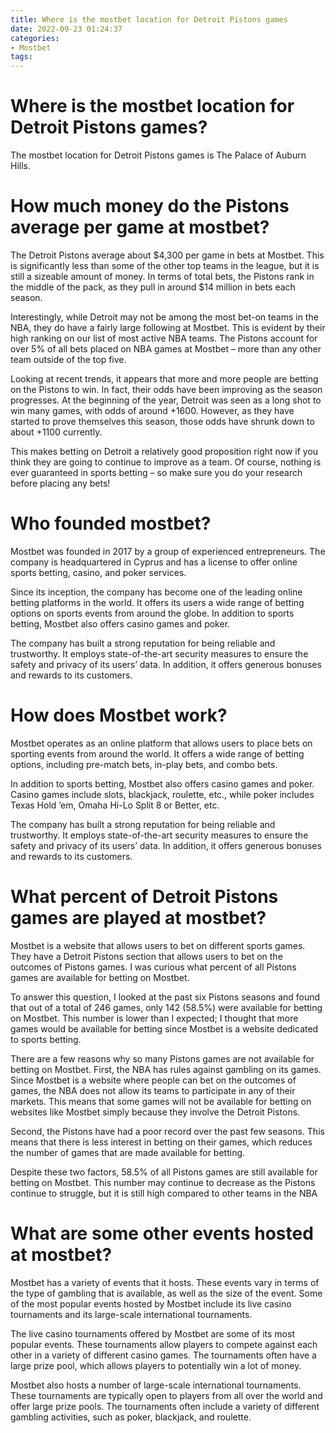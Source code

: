 ```yaml
---
title: Where is the mostbet location for Detroit Pistons games 
date: 2022-09-23 01:24:37
categories:
- Mostbet
tags:
---
```



#  Where is the mostbet location for Detroit Pistons games? 

The mostbet location for Detroit Pistons games is The Palace of Auburn Hills.

#  How much money do the Pistons average per game at mostbet? 

The Detroit Pistons average about $4,300 per game in bets at Mostbet. This is significantly less than some of the other top teams in the league, but it is still a sizeable amount of money. In terms of total bets, the Pistons rank in the middle of the pack, as they pull in around $14 million in bets each season. 

Interestingly, while Detroit may not be among the most bet-on teams in the NBA, they do have a fairly large following at Mostbet. This is evident by their high ranking on our list of most active NBA teams. The Pistons account for over 5% of all bets placed on NBA games at Mostbet – more than any other team outside of the top five. 

Looking at recent trends, it appears that more and more people are betting on the Pistons to win. In fact, their odds have been improving as the season progresses. At the beginning of the year, Detroit was seen as a long shot to win many games, with odds of around +1600. However, as they have started to prove themselves this season, those odds have shrunk down to about +1100 currently. 

This makes betting on Detroit a relatively good proposition right now if you think they are going to continue to improve as a team. Of course, nothing is ever guaranteed in sports betting – so make sure you do your research before placing any bets!

#  Who founded mostbet? 

Mostbet was founded in 2017 by a group of experienced entrepreneurs. The company is headquartered in Cyprus and has a license to offer online sports betting, casino, and poker services.

Since its inception, the company has become one of the leading online betting platforms in the world. It offers its users a wide range of betting options on sports events from around the globe. In addition to sports betting, Mostbet also offers casino games and poker.

The company has built a strong reputation for being reliable and trustworthy. It employs state-of-the-art security measures to ensure the safety and privacy of its users’ data. In addition, it offers generous bonuses and rewards to its customers.

# How does Mostbet work? 

Mostbet operates as an online platform that allows users to place bets on sporting events from around the world. It offers a wide range of betting options, including pre-match bets, in-play bets, and combo bets.

In addition to sports betting, Mostbet also offers casino games and poker. Casino games include slots, blackjack, roulette, etc., while poker includes Texas Hold ’em, Omaha Hi-Lo Split 8 or Better, etc.

The company has built a strong reputation for being reliable and trustworthy. It employs state-of-the-art security measures to ensure the safety and privacy of its users’ data. In addition, it offers generous bonuses and rewards to its customers.

#  What percent of Detroit Pistons games are played at mostbet? 

Mostbet is a website that allows users to bet on different sports games. They have a Detroit Pistons section that allows users to bet on the outcomes of Pistons games. I was curious what percent of all Pistons games are available for betting on Mostbet. 

To answer this question, I looked at the past six Pistons seasons and found that out of a total of 246 games, only 142 (58.5%) were available for betting on Mostbet. This number is lower than I expected; I thought that more games would be available for betting since Mostbet is a website dedicated to sports betting. 

There are a few reasons why so many Pistons games are not available for betting on Mostbet. First, the NBA has rules against gambling on its games. Since Mostbet is a website where people can bet on the outcomes of games, the NBA does not allow its teams to participate in any of their markets. This means that some games will not be available for betting on websites like Mostbet simply because they involve the Detroit Pistons. 

Second, the Pistons have had a poor record over the past few seasons. This means that there is less interest in betting on their games, which reduces the number of games that are made available for betting. 

Despite these two factors, 58.5% of all Pistons games are still available for betting on Mostbet. This number may continue to decrease as the Pistons continue to struggle, but it is still high compared to other teams in the NBA

#  What are some other events hosted at mostbet?

Mostbet has a variety of events that it hosts. These events vary in terms of the type of gambling that is available, as well as the size of the event. Some of the most popular events hosted by Mostbet include its live casino tournaments and its large-scale international tournaments.

The live casino tournaments offered by Mostbet are some of its most popular events. These tournaments allow players to compete against each other in a variety of different casino games. The tournaments often have a large prize pool, which allows players to potentially win a lot of money.

Mostbet also hosts a number of large-scale international tournaments. These tournaments are typically open to players from all over the world and offer large prize pools. The tournaments often include a variety of different gambling activities, such as poker, blackjack, and roulette.